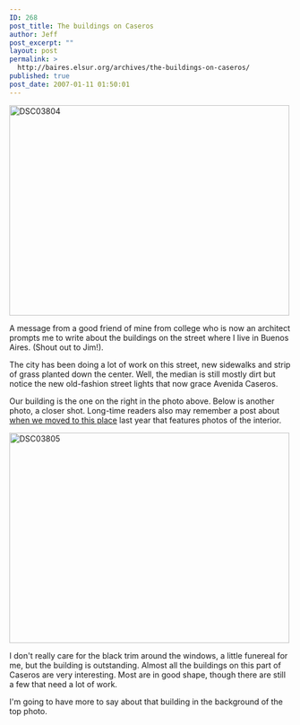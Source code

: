```yaml
---
ID: 268
post_title: The buildings on Caseros
author: Jeff
post_excerpt: ""
layout: post
permalink: >
  http://baires.elsur.org/archives/the-buildings-on-caseros/
published: true
post_date: 2007-01-11 01:50:01
---
```

<a data-flickr-embed="true"  href="https://www.flickr.com/photos/jeffbarry/25380497280/in/album-394555/" title="DSC03804"><img src="https://farm2.staticflickr.com/1711/25380497280_cc2a868832.jpg" width="500" height="375" alt="DSC03804"></a>

A message from a good friend of mine from college who is now an architect prompts me to write about the buildings on the street where I live in Buenos Aires. (Shout out to Jim!).

The city has been doing a lot of work on this street, new sidewalks and strip of grass planted down the center. Well, the median is still mostly dirt but notice the new old-fashion street lights that now grace Avenida Caseros.

Our building is the one on the right in the photo above. Below is another photo, a closer shot. Long-time readers also may remember a post about <a href="http://baires.elsur.org/archives/moved-to-a-new-apartment/">when we moved to this place</a> last year that features photos of the interior.

<a data-flickr-embed="true"  href="https://www.flickr.com/photos/jeffbarry/25050817634/in/album-394555/" title="DSC03805"><img src="https://farm2.staticflickr.com/1459/25050817634_c0723cca7b.jpg" width="500" height="375" alt="DSC03805"></a>

I don't really care for the black trim around the windows, a little funereal for me, but the building is outstanding. Almost all the buildings on this part of Caseros are very interesting. Most are in good shape, though there are still a few that need a lot of work.

I'm going to have more to say about that building in the background of the top photo.